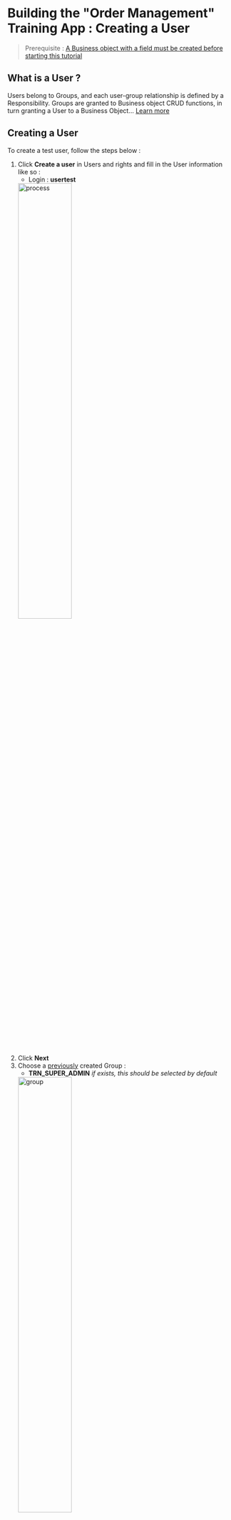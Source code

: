 # Building the "Order Management" Training App : Creating a User

> Prerequisite : [A Business object with a field must be created before starting this tutorial](/lesson/tutorial/getting-started/object)

## What is a User ?

Users belong to Groups, and each user-group relationship is defined by a Responsibility. Groups are granted to Business object CRUD functions, in turn granting a User to a Business Object... [Learn more](/lesson/docs/platform/usersrights/users)

## Creating a User

To create a test user, follow the steps below :

1. Click **Create a user** in Users and rights and fill in the User information like so :
    - Login : **usertest**  
    <img src="process.png" alt="process" width="50%"/>
3. Click **Next**
4. Choose a [previously](/lesson/tutorial/getting-started/module) created Group :
    - **TRN_SUPER_ADMIN** *if exists, this should be selected by default*  
    <img src="group.png" alt="group" width="50%"/>
5. Click **Next**
6. Create a Responsibility, click **Next**  
    <img src="resp.png" alt="resp" width="50%"/>
    > For more information about Domains, see the [Responsibility](/lesson/docs/platform/usersrights/responsibilities) section. 
7. Choose a new group :
    - For now, select **no**
8. Click **Next**

<div class="success">
    <p>The <b>usertest</b> User is created and opened</p>
    <img src="success-user.png" alt="user" width="50%"/>
</div>


## Activating and testing the User

To connect to the application with **usertest**, follow the steps below :

1. Click <img src="activate.png" alt="activate"/>
2. Click <img src="reset-password.png" alt="reset"/>
    - Click **Yes**
    - Copy the password displayed in the popup
    - Click **Ok**
3. Empty the platform's cache :
    - Via the header menu :
        - Click on the menu in the top-right corner, click **Clear cache**  
        <img src="shortcut.png" alt="shortcut" width="50%"/>
        - Click **Clear all sessions and all server caches**  
        <img src="clear-cache.png" alt="clear-cache" width="50%"/>
    - Via the keyboard shortcut : [ <kbd>Alt</kbd>+<kbd>C</kbd>+<kbd>C</kbd> ]
    > For more information about the cache, see the [Platform cache](/lesson/docs/core/objects/platform-cache) section. 

4. Log-in using **usertest** :
    - Login : **usertest**
    - Password : *previously reset password*
5. Click **Connection**
6. Create a new password
7. Click **Save**

You should now be connected with **usertest**

<div class="success">
    <b>Expected result :</b>
    <ul>
        <li>A Menu entry is visible</li>
        <li>The list of Suppliers is displayed when the menu is clicked</li>
    </ul>
    <img src="success-logon.png" alt="logon" width="50%"/>
</div>

## Adding designer to TRN_SUPERADMIN

Before moving on, and to make testing / configuration easier, we will add the `designer` (*or the user used to design the application*) user to the **TRN_SUPERADMIN** Group. 

To do so, follow the steps below : 

1. Click on **Designer** in the top right corner of the App, and open the **Designer** user   
    <img src="open-designer.png" alt="open-designer" width="50%"/>
    > You can also access the user's form via the **Users and rights > Users > Show all** menu
2. In the **Responsibilities** list linked to the User, click **Associate Groups**  
    <img src="designer-associate.png" alt="designer-associate" width="50%"/>
3. Select **TRN_SUPERADMIN** and click **Apply the selection**  
    <img src="designer-group.png" alt="designer-group" width="50%"/>
4. On the **Create Responsibility** pop-up, click **Save & Close**
5. Empty the platform's cache :
    - Via the header menu :
        - Click on the menu in the top-right corner, click **Clear cache**  
        <img src="shortcut.png" alt="shortcut" width="50%"/>
        - Click **Clear all sessions and all server caches**  
        <img src="clear-cache.png" alt="clear-cache" width="50%"/>
    - Via the keyboard shortcut : [ <kbd>Alt</kbd>+<kbd>C</kbd>+<kbd>C</kbd> ]
6. Log back in using `designer` (*or the user used to design the application*)

<div class="success">
    <b>Expected result :</b>
    <ul>
        <li>"My App" Menu is visible</li>
        <li>The list of Suppliers is displayed when the menu is clicked</li>
    </ul>
    <img src="designer-success.png" alt="designer-success" width="50%"/>
</div>

***


Troubleshooting
---------------------------
> These steps must be done using the **designer** user with **no active module filter**, see [Module filter](/lesson/docs/platform/project/module#module-filtering)
- <span class="error">Authentication error</span> when logging in, check that : 
    - **usertest** is active
    - password is reset

- No menu is displayed when logged in, check that :
    - The the Domain exist, contains **TrnSupplier** and is granted to **TRN_SUPERADMIN** :  
        
        - In **Business objects > Domains** 
        - Open **TrnDomain** : 
            - The Domain is granted to **TRN_SUPERADMIN** :
                - In the **Permissions** tab, there should **TRN_SUPERADMIN**
                    > If not, create it
            - The Domain contains the **TrnSupplier** Business object :
                - In the **Main menu** tab, there should be **TrnSupplier** 
                    > If not, create it    

            <img src="trbl-domain.png" alt="logon" width="50%"/>
  
    - **TrnSupplier** has a CRUD Function, and is granted to **TRN_SUPERADMIN**
        - In **Business objects > Business objects**
        - Open **TrnSupplier** :
            - In the **Functions** panel linked to the Object :
                - There should be a **Read, create, update and delete** Function (TRN_SUP_CRUD)
                    > If not, create it  

                <img src="trbl-object.png" alt="object" width="50%"/> 

                - Open the **TRN_SUP_CRUD** Function :
                    - In the **Grant** panel linked to the Function :
                        - There should be the **TRN_SUPERADMIN** Group
                            > If not, create it

                <img src="trbl-function.png" alt="function" width="50%"/> 

    - **usertest** has the **TRN_SUPERADMIN** Responsibility :
        - In **Users and rights > Users > Show all**
        - Open **usertest** :
            - In the **Responsibilities** panel linked to the user :
                - There should be **TRN_SUPERADMIN**
                    > If not, create it
                
            <img src="trbl-user.png" alt="user" width="50%"/> 